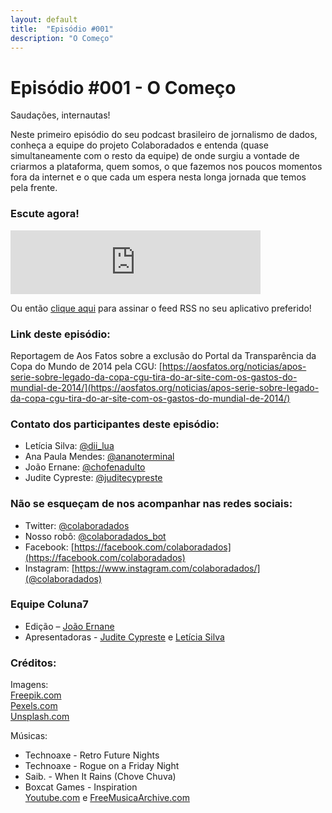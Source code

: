 ```yaml
---
layout: default
title:  "Episódio #001"
description: "O Começo"
---
```

# Episódio #001 - O Começo

Saudações, internautas!

Neste primeiro episódio do seu podcast brasileiro de jornalismo de dados, conheça a equipe do projeto Colaboradados e entenda (quase simultaneamente com o resto da equipe) de onde surgiu a vontade de criarmos a plataforma, quem somos, o que fazemos nos poucos momentos fora da internet e o que cada um espera nesta longa jornada que temos pela frente.

### Escute agora!
<iframe src="https://anchor.fm/coluna7/embed/episodes/Episodio-001---O-Comeo-e3db0n" height="102px" width="400px" frameborder="0" scrolling="no"></iframe>

Ou então [clique aqui](https://anchor.fm/s/951cc10/podcast/rss) para assinar o feed RSS no seu aplicativo preferido!

### Link deste episódio:

Reportagem de Aos Fatos sobre a exclusão do Portal da Transparência da Copa do Mundo de 2014 pela CGU: [https://aosfatos.org/noticias/apos-serie-sobre-legado-da-copa-cgu-tira-do-ar-site-com-os-gastos-do-mundial-de-2014/](https://aosfatos.org/noticias/apos-serie-sobre-legado-da-copa-cgu-tira-do-ar-site-com-os-gastos-do-mundial-de-2014/) 

### Contato dos participantes deste episódio: 
- Letícia Silva: [@dii_lua](https://www.twitter.com/dii_lua)
- Ana Paula Mendes: [@ananoterminal](https://www.twitter.com/ananoterminal)
- João Ernane: [@chofenadulto](https://www.twitter.com/chofenadulto)
- Judite Cypreste: [@juditecypreste](https://www.twitter.com/juditecypreste)

### Não se esqueçam de nos acompanhar nas redes sociais:
- Twitter: [@colaboradados](https://twitter.com/colaboradados)
- Nosso robô: [@colaboradados_bot](https://twitter.com/colabora_bot)
- Facebook: [https://facebook.com/colaboradados](https://facebook.com/colaboradados)
- Instagram: [https://www.instagram.com/colaboradados/](@colaboradados)

### Equipe Coluna7

- Edição – [João Ernane](https://twitter.com/ChofenAdulto)
- Apresentadoras - [Judite Cypreste](https://twitter.com/juditecypreste) e [Letícia Silva](https://twitter.com/dii_lua)

### Créditos:
Imagens:  
[Freepik.com](https://www.freepik.com/)  
[Pexels.com](https://www.pexels.com)  
[Unsplash.com](https://unsplash.com)

Músicas:  
- Technoaxe - Retro Future Nights
- Technoaxe - Rogue on a Friday Night
- Saib. - When It Rains (Chove Chuva)
- Boxcat Games - Inspiration  
[Youtube.com](Youtube.com) e [FreeMusicaArchive.com](FreeMusicArchive.com)
